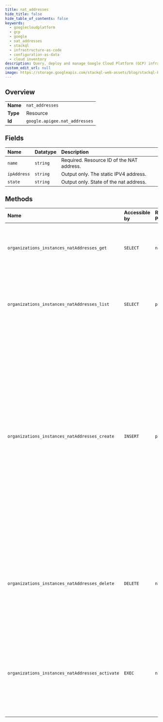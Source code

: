 ```yaml
---
title: nat_addresses
hide_title: false
hide_table_of_contents: false
keywords:
  - googlecloudplatform
  - gcp
  - google
  - nat_addresses
  - stackql
  - infrastructure-as-code
  - configuration-as-data
  - cloud inventory
description: Query, deploy and manage Google Cloud Platform (GCP) infrastructure and resources using SQL
custom_edit_url: null
image: https://storage.googleapis.com/stackql-web-assets/blog/stackql-blog-post-featured-image.png
---
```

  
    

## Overview
<table><tbody>
<tr><td><b>Name</b></td><td><code>nat_addresses</code></td></tr>
<tr><td><b>Type</b></td><td>Resource</td></tr>
<tr><td><b>Id</b></td><td><code>google.apigee.nat_addresses</code></td></tr>
</tbody></table>

## Fields
| Name | Datatype | Description |
|:-----|:---------|:------------|
| `name` | `string` | Required. Resource ID of the NAT address. |
| `ipAddress` | `string` | Output only. The static IPV4 address. |
| `state` | `string` | Output only. State of the nat address. |
## Methods
| Name | Accessible by | Required Params | Description |
|:-----|:--------------|:----------------|:------------|
| `organizations_instances_natAddresses_get` | `SELECT` | `name` | Gets the details of a NAT address. **Note:** Not supported for Apigee hybrid. |
| `organizations_instances_natAddresses_list` | `SELECT` | `parent` | Lists the NAT addresses for an Apigee instance. **Note:** Not supported for Apigee hybrid. |
| `organizations_instances_natAddresses_create` | `INSERT` | `parent` | Creates a NAT address. The address is created in the RESERVED state and a static external IP address will be provisioned. At this time, the instance will not use this IP address for Internet egress traffic. The address can be activated for use once any required firewall IP whitelisting has been completed. **Note:** Not supported for Apigee hybrid. |
| `organizations_instances_natAddresses_delete` | `DELETE` | `name` | Deletes the NAT address. Connections that are actively using the address are drained before it is removed. **Note:** Not supported for Apigee hybrid. |
| `organizations_instances_natAddresses_activate` | `EXEC` | `name` | Activates the NAT address. The Apigee instance can now use this for Internet egress traffic. **Note:** Not supported for Apigee hybrid. |

